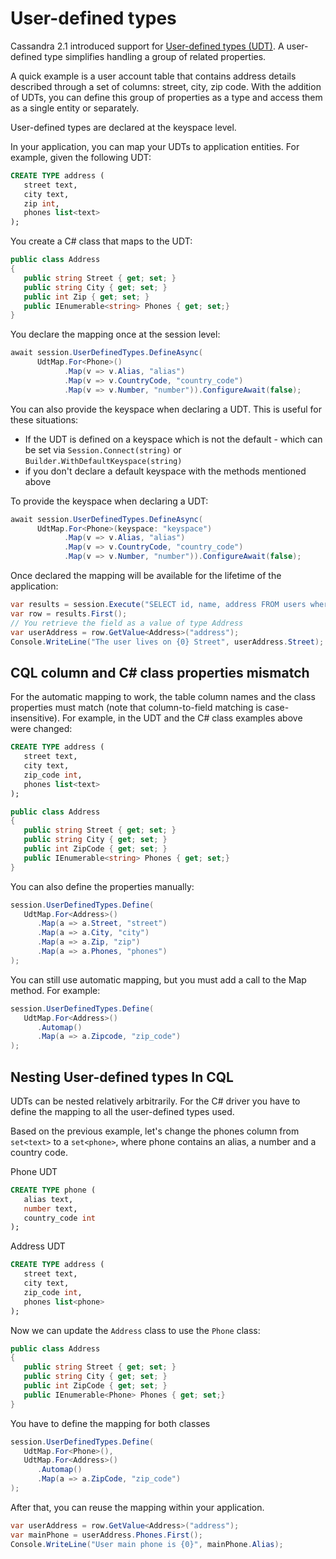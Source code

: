 # User-defined types

Cassandra 2.1 introduced support for [User-defined types (UDT)][cql-udt]. A user-defined type simplifies handling a group of
related properties.

A quick example is a user account table that contains address details described through a set of columns:
street, city, zip code. With the addition of UDTs, you can define this group of properties as a type and access
them as a single entity or separately.

User-defined types are declared at the keyspace level.

In your application, you can map your UDTs to application entities. For example, given the following UDT:

```sql
CREATE TYPE address (
   street text,
   city text,
   zip int,
   phones list<text>
);
```

You create a C# class that maps to the UDT:

```csharp
public class Address
{
   public string Street { get; set; }
   public string City { get; set; }
   public int Zip { get; set; }
   public IEnumerable<string> Phones { get; set;}
}
```

You declare the mapping once at the session level:

```csharp
await session.UserDefinedTypes.DefineAsync(
      UdtMap.For<Phone>()
            .Map(v => v.Alias, "alias")
            .Map(v => v.CountryCode, "country_code")
            .Map(v => v.Number, "number")).ConfigureAwait(false);
```

You can also provide the keyspace when declaring a UDT. This is useful for these situations:
- If the UDT is defined on a keyspace which is not the default - which can be set via `Session.Connect(string)` or `Builder.WithDefaultKeyspace(string)`
- if you don't declare a default keyspace with the methods mentioned above

To provide the keyspace when declaring a UDT:
```csharp
await session.UserDefinedTypes.DefineAsync(
      UdtMap.For<Phone>(keyspace: "keyspace")
            .Map(v => v.Alias, "alias")
            .Map(v => v.CountryCode, "country_code")
            .Map(v => v.Number, "number")).ConfigureAwait(false);
```

Once declared the mapping will be available for the lifetime of the application:

```csharp
var results = session.Execute("SELECT id, name, address FROM users where id = 756716f7-2e54-4715-9f00-91dcbea6cf50");
var row = results.First();
// You retrieve the field as a value of type Address
var userAddress = row.GetValue<Address>("address");
Console.WriteLine("The user lives on {0} Street", userAddress.Street);
```

## CQL column and C# class properties mismatch

For the automatic mapping to work, the table column names and the class properties must match (note that
column-to-field matching is case-insensitive). For example, in the UDT and the C# class examples above were changed:

```sql
CREATE TYPE address (
   street text,
   city text,
   zip_code int,
   phones list<text>
);
```

```csharp
public class Address
{
   public string Street { get; set; }
   public string City { get; set; }
   public int ZipCode { get; set; }
   public IEnumerable<string> Phones { get; set;}
}
```

You can also define the properties manually:

```csharp
session.UserDefinedTypes.Define(
   UdtMap.For<Address>()
      .Map(a => a.Street, "street")
      .Map(a => a.City, "city")
      .Map(a => a.Zip, "zip")
      .Map(a => a.Phones, "phones")
);
```

You can still use automatic mapping, but you must add a call to the Map method. For example:

```csharp
session.UserDefinedTypes.Define(
   UdtMap.For<Address>()
      .Automap()
      .Map(a => a.Zipcode, "zip_code")
);
```

## Nesting User-defined types In CQL

UDTs can be nested relatively arbitrarily. For the C# driver you have to define the mapping to all the user-defined
types used.

Based on the previous example, let's change the phones column from `set<text>` to a `set<phone>`, where phone
contains an alias, a number and a country code.

Phone UDT

```sql
CREATE TYPE phone ( 
   alias text,
   number text, 
   country_code int
);
```

Address UDT

```sql
CREATE TYPE address ( 
   street text, 
   city text, 
   zip_code int, 
   phones list<phone>
);
```

Now we can update the `Address` class to use the `Phone` class:

```csharp
public class Address 
{ 
   public string Street { get; set; } 
   public string City { get; set; } 
   public int ZipCode { get; set; } 
   public IEnumerable<Phone> Phones { get; set;} 
}
```

You have to define the mapping for both classes

```csharp
session.UserDefinedTypes.Define( 
   UdtMap.For<Phone>(), 
   UdtMap.For<Address>()
      .Automap()
      .Map(a => a.ZipCode, "zip_code")
);
```

After that, you can reuse the mapping within your application.

```csharp
var userAddress = row.GetValue<Address>("address"); 
var mainPhone = userAddress.Phones.First(); 
Console.WriteLine("User main phone is {0}", mainPhone.Alias);
```

[cql-udt]: https://docs.datastax.com/en/cql/3.3/cql/cql_reference/cqlRefUDType.html